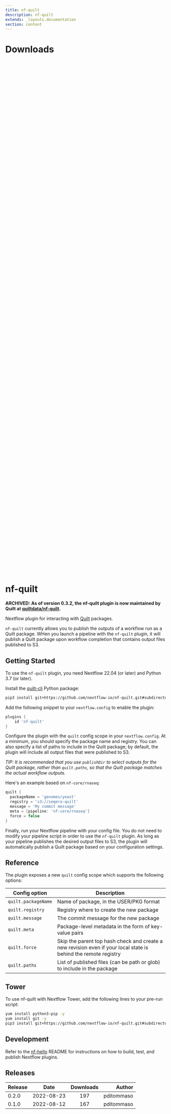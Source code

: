 ```yaml
---
title: nf-quilt
description: nf-quilt
extends: _layouts.documentation
section: content
---
```


# Downloads

<div style="position: relative; height:40vh; width:80vw">
    <canvas id="releases"></canvas>
</div>

# nf-quilt

**ARCHIVED: As of version 0.3.2, the nf-quilt plugin is now maintained by Quilt at [quiltdata/nf-quilt](https://github.com/quiltdata/nf-quilt).**

Nextflow plugin for interacting with [Quilt](https://quiltdata.com/) packages.

`nf-quilt` currently allows you to publish the outputs of a workflow run as a Quilt package. WHen you launch a pipeline with the `nf-quilt` plugin, it will publish a Quilt package upon workflow completion that contains output files published to S3.

## Getting Started

To use the `nf-quilt` plugin, you need Nextflow 22.04 (or later) and Python 3.7 (or later).

Install the [quilt-cli](./quilt-cli) Python package:
```bash
pip3 install git+https://github.com/nextflow-io/nf-quilt.git#subdirectory=quilt-cli
```

Add the following snippet to your `nextflow.config` to enable the plugin:
```groovy
plugins {
    id 'nf-quilt'
}
```

Configure the plugin with the `quilt` config scope in your `nextflow.config`. At a minimum, you should specify the package name and registry. You can also specify a list of paths to include in the Quilt package; by default, the plugin will include all output files that were published to S3.

_TIP: It is recommended that you use `publishDir` to select outputs for the Quilt package, rather than `quilt.paths`, so that the Quilt package matches the actual workflow outputs._

Here's an example based on `nf-core/rnaseq`:
```groovy
quilt {
  packageName = 'genomes/yeast'
  registry = 's3://seqera-quilt'
  message = 'My commit message'
  meta = [pipeline: 'nf-core/rnaseq']
  force = false
}
```

Finally, run your Nextflow pipeline with your config file. You do not need to modify your pipeline script in order to use the `nf-quilt` plugin. As long as your pipeline publishes the desired output files to S3, the plugin will automatically publish a Quilt package based on your configuration settings.

## Reference

The plugin exposes a new `quilt` config scope which supports the following options:

| Config option 	  | Description 	          |
|---	              |---	                      |
| `quilt.packageName` | Name of package, in the USER/PKG format
| `quilt.registry`    | Registry where to create the new package
| `quilt.message`     | The commit message for the new package
| `quilt.meta`        | Package-level metadata in the form of key-value pairs
| `quilt.force`       | Skip the parent top hash check and create a new revision even if your local state is behind the remote registry
| `quilt.paths`       | List of published files (can be path or glob) to include in the package

## Tower

To use nf-quilt with Nextflow Tower, add the following lines to your pre-run script:
```bash
yum install python3-pip -y
yum install git -y
pip3 install git+https://github.com/nextflow-io/nf-quilt.git#subdirectory=quilt-cli
```

## Development

Refer to the [nf-hello](https://github.com/nextflow-io/nf-hello) README for instructions on how to build, test, and publish Nextflow plugins.


## Releases

| Release                               |                       Date                       |                   Downloads                    |                           Author |
| :------------ |:------------------------------------------------:|:----------------------------------------------:|---------------------------------:|
 |  0.2.0                                               | 2022-08-23                                          | 197                                                | pditommaso                                         |
 |  0.1.0                                               | 2022-08-12                                          | 167                                                | pditommaso                                         |


<script>

(async function() {
    const data = [

        {
            date: `2022-08-12`,
            count: 167,
            y: '0.1.0' },

        {
            date: `2022-08-23`,
            count: 197,
            y: '0.2.0' },

    ];

    new Chart(
        document.getElementById('releases'),
        {
            type: 'bar',
            data: {
                labels: data.map(row => row.y),
                datasets: [
                    {
                        label: 'Donwloads',
                        data: data,
                        parsing: {
                            xAxisKey: 'count'
                        }
                    }
                ]
            },
            options: {
                indexAxis: 'y',
                plugins: {
                    tooltip:{
                        enabled: true,
                        callbacks: {
                            beforeLabel: function (tooltipData) {
                                const labels =
                                    tooltipData.dataset.label.toString();
                                const values =
                                    tooltipData.dataset.data[tooltipData.dataIndex];

                                return `Released (${values.date})`;
                            },
                            label: function (tooltipData) {
                                const labels =
                                    tooltipData.dataset.label.toString();
                                const values =
                                    tooltipData.dataset.data[tooltipData.dataIndex];

                                return `${labels} : ${values.count}`;
                            },
                        },
                    }                    
                }
            },
        }
    );
})();
</script>